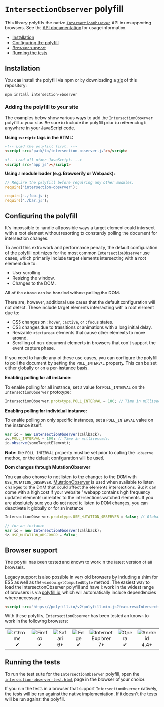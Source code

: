 # `IntersectionObserver` polyfill

This library polyfills the native [`IntersectionObserver`](http://w3c.github.io/IntersectionObserver/) API in unsupporting browsers. See the [API documentation](https://developer.mozilla.org/en-US/docs/Web/API/Intersection_Observer_API) for usage information.

- [Installation](#installation)
- [Configuring the polyfill](#configuring-the-polyfill)
- [Browser support](#browser-support)
- [Running the tests](#running-the-tests)

## Installation

You can install the polyfill via npm or by downloading a [zip](https://github.com/w3c/IntersectionObserver/archive/gh-pages.zip) of this repository:

```sh
npm install intersection-observer
```

### Adding the polyfill to your site

The examples below show various ways to add the `IntersectionObserver` polyfill to your site. Be sure to include the polyfill prior to referencing it anywhere in your JavaScript code.

**Using `<script>` tags in the HTML:**

```html
<!-- Load the polyfill first. -->
<script src="path/to/intersection-observer.js"></script>

<!-- Load all other JavaScript. -->
<script src="app.js"></script>
```

**Using a module loader (e.g. Browserify or Webpack):**

```js
// Require the polyfill before requiring any other modules.
require('intersection-observer');

require('./foo.js');
require('./bar.js');
```

## Configuring the polyfill

It's impossible to handle all possible ways a target element could intersect with a root element without resorting to constantly polling the document for intersection changes.

To avoid this extra work and performance penalty, the default configuration of the polyfill optimizes for the most common `IntersectionObserver` use cases, which primarily include target elements intersecting with a root element due to:

- User scrolling.
- Resizing the window.
- Changes to the DOM.

All of the above can be handled without polling the DOM.

There are, however, additional use cases that the default configuration will not detect. These include target elements intersecting with a root element due to:

- CSS changes on `:hover`, `:active`, or `:focus` states.
- CSS changes due to transitions or animations with a long initial delay.
- Resizable `<textarea>` elements that cause other elements to move around.
- Scrolling of non-document elements in browsers that don't support the event capture phase.

If you need to handle any of these use-cases, you can configure the polyfill to poll the document by setting the `POLL_INTERVAL` property. This can be set either globally or on a per-instance basis.

**Enabling polling for all instance:**

To enable polling for all instance, set a value for `POLL_INTERVAL` on the `IntersectionObserver` prototype:


```js
IntersectionObserver.prototype.POLL_INTERVAL = 100; // Time in milliseconds.
```

**Enabling polling for individual instance:**

To enable polling on only specific instances, set a `POLL_INTERVAL` value on the instance itself:

```js
var io = new IntersectionObserver(callback);
io.POLL_INTERVAL = 100; // Time in milliseconds.
io.observe(someTargetElement);
```

**Note:** the `POLL_INTERVAL` property must be set prior to calling the `.observe` method, or the default configuration will be used.

**Dom changes through MutationObserver**

You can also choose to not listen to the changes to the DOM with `USE_MUTATION_OBSERVER`. [MutationObserver](https://developer.mozilla.org/fr/docs/Web/API/MutationObserver) is used when available to listen changes to the DOM that could affect the elements intersections. But it can come with a high cost if your website / webapp contains high frequency updated elements unrelated to the intersections watched elements. If you are absolutely sure you do not need to listen to DOM changes, you can deactivate it globally or for an instance

```js
IntersectionObserver.prototype.USE_MUTATION_OBSERVER = false; // Globally

// for an instance
var io = new IntersectionObserver(callback);
io.USE_MUTATION_OBSERVER = false;
```

## Browser support

The polyfill has been tested and known to work in the latest version of all browsers.

Legacy support is also possible in very old browsers by including a shim for ES5 as well as the `window.getComputedStyle` method. The easiest way to load the IntersectionObserver polyfill and have it work in the widest range of browsers is via [polyfill.io](https://cdn.polyfill.io/v2/docs/), which will automatically include dependencies where necessary:

```html
<script src="https://polyfill.io/v2/polyfill.min.js?features=IntersectionObserver"></script>
```

With these polyfills, `IntersectionObserver` has been tested an known to work in the following browsers:

<table>
  <tr>
    <td align="center">
      <img src="https://raw.github.com/alrra/browser-logos/39.2.2/src/chrome/chrome_48x48.png" alt="Chrome"><br>
      ✔
    </td>
    <td align="center">
      <img src="https://raw.github.com/alrra/browser-logos/39.2.2/src/firefox/firefox_48x48.png" alt="Firefox"><br>
      ✔
    </td>
    <td align="center">
      <img src="https://raw.github.com/alrra/browser-logos/39.2.2/src/safari/safari_48x48.png" alt="Safari"><br>
      6+
    </td>
    <td align="center">
      <img src="https://raw.github.com/alrra/browser-logos/39.2.2/src/edge/edge_48x48.png" alt="Edge"><br>
      ✔
    </td>
    <td align="center">
      <img src="https://raw.github.com/alrra/browser-logos/39.2.2/src/archive/internet-explorer_7-8/internet-explorer_7-8_48x48.png" alt="Internet Explorer"><br>
      7+
    </td>
    <td align="center">
      <img src="https://raw.github.com/alrra/browser-logos/39.2.2/src/opera/opera_48x48.png" alt="Opera"><br>
      ✔
    </td>
    <td align="center">
      <img src="https://raw.github.com/alrra/browser-logos/39.2.2/src/android/android_48x48.png" alt="Android"><br>
      4.4+
    </td>
  </tr>
</table>

## Running the tests

To run the test suite for the `IntersectionObserver` polyfill, open the [`intersection-observer-test.html`](./intersection-observer-test.html) page in the browser of your choice.

If you run the tests in a browser that support `IntersectionObserver` natively, the tests will be run against the native implementation. If it doesn't the tests will be run against the polyfill.

